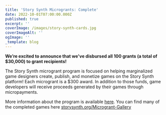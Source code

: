 ```yaml
---
title: 'Story Synth Microgrants: Complete'
date: 2022-10-01T07:00:00.000Z
published: true
excerpt: ''
coverImage: /images/story-synth-cards.jpg
coverImageAlt: ''
ogImage: ''
_template: blog
---
```


**We’re excited to announce that we've disbursed all 100 grants (a total of $30,000) to grant recipients!**

The Story Synth microgrant program is focused on helping marginalized game designers create, publish, and monetize games on the Story Synth platform! Each microgrant is a $300 award. In addition to those funds, game developers will receive proceeds generated by their games through micropayments.

More information about the program is available [here](https://www.bigbadcon.com/story-synth-microgrants/). You can find many of the completed games here [storysynth.org/Microgrant-Gallery](https://storysynth.org/Microgrant-Gallery/ "https://storysynth.org/Gallery/")
